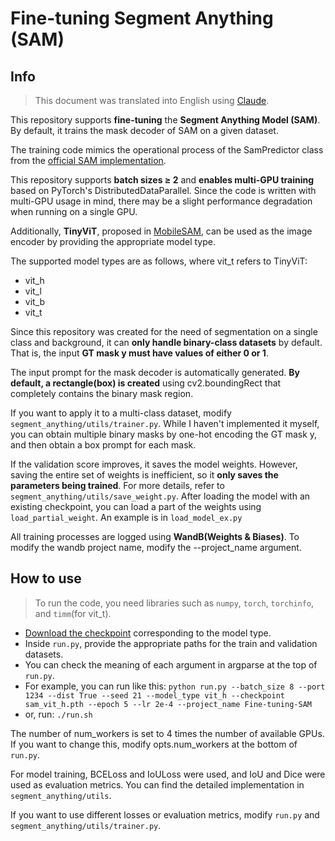 # Fine-tuning Segment Anything (SAM)

## Info

> This document was translated into English using [Claude](https://claude.ai/). 

This repository supports **fine-tuning** the **Segment Anything Model (SAM)**. By default, it trains the mask decoder of SAM on a given dataset. 

The training code mimics the operational process of the SamPredictor class from the [official SAM implementation](https://github.com/facebookresearch/segment-anything/blob/main/segment_anything/predictor.py). 

This repository supports **batch sizes $\ge$ 2** and **enables multi-GPU training** based on PyTorch's DistributedDataParallel. Since the code is written with multi-GPU usage in mind, there may be a slight performance degradation when running on a single GPU. 

Additionally, **TinyViT**, proposed in [MobileSAM](https://github.com/ChaoningZhang/MobileSAM), can be used as the image encoder by providing the appropriate model type. 

The supported model types are as follows, where vit_t refers to TinyViT:
- vit_h
- vit_l
- vit_b
- vit_t

Since this repository was created for the need of segmentation on a single class and background, it can **only handle binary-class datasets** by default. That is, the input **GT mask y must have values of either 0 or 1**.

The input prompt for the mask decoder is automatically generated. **By default, a rectangle(box) is created** using cv2.boundingRect that completely contains the binary mask region. 

If you want to apply it to a multi-class dataset, modify ```segment_anything/utils/trainer.py```. While I haven't implemented it myself, you can obtain multiple binary masks by one-hot encoding the GT mask y, and then obtain a box prompt for each mask. 

If the validation score improves, it saves the model weights. However, saving the entire set of weights is inefficient, so it **only saves the parameters being trained**. For more details, refer to ```segment_anything/utils/save_weight.py```. After loading the model with an existing checkpoint, you can load a part of the weights using ```load_partial_weight```. An example is in ```load_model_ex.py```

All training processes are logged using **WandB(Weights & Biases)**. To modify the wandb project name, modify the --project_name argument.

## How to use 

> To run the code, you need libraries such as ```numpy```, ```torch```, ```torchinfo```, and ```timm```(for vit_t).

- [Download the checkpoint](https://github.com/facebookresearch/segment-anything?tab=readme-ov-file#model-checkpoints) corresponding to the model type. 
- Inside ```run.py```, provide the appropriate paths for the train and validation datasets. 
- You can check the meaning of each argument in argparse at the top of ```run.py```. 
- For example, you can run like this: ```python run.py --batch_size 8 --port 1234 --dist True --seed 21 --model_type vit_h --checkpoint sam_vit_h.pth --epoch 5 --lr 2e-4 --project_name Fine-tuning-SAM```
- or, run: ```./run.sh```

The number of num_workers is set to 4 times the number of available GPUs. If you want to change this, modify opts.num_workers at the bottom of ```run.py```.

For model training, BCELoss and IoULoss were used, and IoU and Dice were used as evaluation metrics. You can find the detailed implementation in ```segment_anything/utils```. 

If you want to use different losses or evaluation metrics, modify ```run.py``` and ```segment_anything/utils/trainer.py```.
